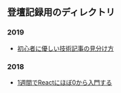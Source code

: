 ## 登壇記録用のディレクトリ

### 2019
- [初心者に優しい技術記事の見分け方](https://gitpitch.com/udayan28/myslide/master?p=how-to-find-kind-JP-tech-articles#/)


### 2018
- [1週間でReactにほぼ0から入門する](https://gitpitch.com/udayan28/myslide/master?p=1week_introduction_to_React#/)

